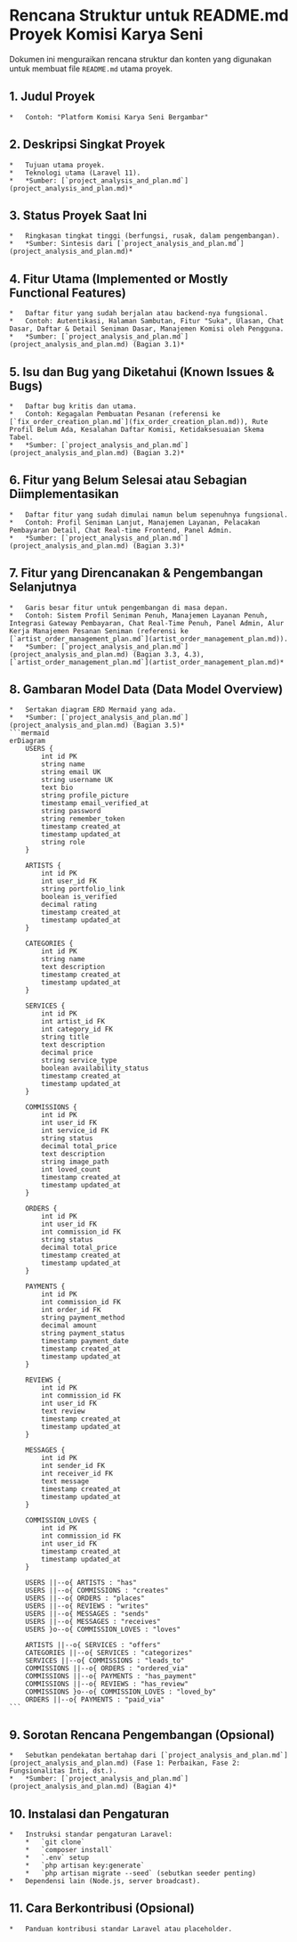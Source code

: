 # Rencana Struktur untuk README.md Proyek Komisi Karya Seni

Dokumen ini menguraikan rencana struktur dan konten yang digunakan untuk membuat file `README.md` utama proyek.

## 1. Judul Proyek
    *   Contoh: "Platform Komisi Karya Seni Bergambar"

## 2. Deskripsi Singkat Proyek
    *   Tujuan utama proyek.
    *   Teknologi utama (Laravel 11).
    *   *Sumber: [`project_analysis_and_plan.md`](project_analysis_and_plan.md)*

## 3. Status Proyek Saat Ini
    *   Ringkasan tingkat tinggi (berfungsi, rusak, dalam pengembangan).
    *   *Sumber: Sintesis dari [`project_analysis_and_plan.md`](project_analysis_and_plan.md)*

## 4. Fitur Utama (Implemented or Mostly Functional Features)
    *   Daftar fitur yang sudah berjalan atau backend-nya fungsional.
    *   Contoh: Autentikasi, Halaman Sambutan, Fitur "Suka", Ulasan, Chat Dasar, Daftar & Detail Seniman Dasar, Manajemen Komisi oleh Pengguna.
    *   *Sumber: [`project_analysis_and_plan.md`](project_analysis_and_plan.md) (Bagian 3.1)*

## 5. Isu dan Bug yang Diketahui (Known Issues & Bugs)
    *   Daftar bug kritis dan utama.
    *   Contoh: Kegagalan Pembuatan Pesanan (referensi ke [`fix_order_creation_plan.md`](fix_order_creation_plan.md)), Rute Profil Belum Ada, Kesalahan Daftar Komisi, Ketidaksesuaian Skema Tabel.
    *   *Sumber: [`project_analysis_and_plan.md`](project_analysis_and_plan.md) (Bagian 3.2)*

## 6. Fitur yang Belum Selesai atau Sebagian Diimplementasikan
    *   Daftar fitur yang sudah dimulai namun belum sepenuhnya fungsional.
    *   Contoh: Profil Seniman Lanjut, Manajemen Layanan, Pelacakan Pembayaran Detail, Chat Real-time Frontend, Panel Admin.
    *   *Sumber: [`project_analysis_and_plan.md`](project_analysis_and_plan.md) (Bagian 3.3)*

## 7. Fitur yang Direncanakan & Pengembangan Selanjutnya
    *   Garis besar fitur untuk pengembangan di masa depan.
    *   Contoh: Sistem Profil Seniman Penuh, Manajemen Layanan Penuh, Integrasi Gateway Pembayaran, Chat Real-Time Penuh, Panel Admin, Alur Kerja Manajemen Pesanan Seniman (referensi ke [`artist_order_management_plan.md`](artist_order_management_plan.md)).
    *   *Sumber: [`project_analysis_and_plan.md`](project_analysis_and_plan.md) (Bagian 3.3, 4.3), [`artist_order_management_plan.md`](artist_order_management_plan.md)*

## 8. Gambaran Model Data (Data Model Overview)
    *   Sertakan diagram ERD Mermaid yang ada.
    *   *Sumber: [`project_analysis_and_plan.md`](project_analysis_and_plan.md) (Bagian 3.5)*
    ```mermaid
    erDiagram
        USERS {
            int id PK
            string name
            string email UK
            string username UK
            text bio
            string profile_picture
            timestamp email_verified_at
            string password
            string remember_token
            timestamp created_at
            timestamp updated_at
            string role
        }

        ARTISTS {
            int id PK
            int user_id FK
            string portfolio_link
            boolean is_verified
            decimal rating
            timestamp created_at
            timestamp updated_at
        }

        CATEGORIES {
            int id PK
            string name
            text description
            timestamp created_at
            timestamp updated_at
        }

        SERVICES {
            int id PK
            int artist_id FK
            int category_id FK
            string title
            text description
            decimal price
            string service_type
            boolean availability_status
            timestamp created_at
            timestamp updated_at
        }

        COMMISSIONS {
            int id PK
            int user_id FK
            int service_id FK
            string status
            decimal total_price
            text description
            string image_path
            int loved_count
            timestamp created_at
            timestamp updated_at
        }

        ORDERS {
            int id PK
            int user_id FK
            int commission_id FK
            string status
            decimal total_price
            timestamp created_at
            timestamp updated_at
        }

        PAYMENTS {
            int id PK
            int commission_id FK
            int order_id FK
            string payment_method
            decimal amount
            string payment_status
            timestamp payment_date
            timestamp created_at
            timestamp updated_at
        }

        REVIEWS {
            int id PK
            int commission_id FK
            int user_id FK
            text review
            timestamp created_at
            timestamp updated_at
        }

        MESSAGES {
            int id PK
            int sender_id FK
            int receiver_id FK
            text message
            timestamp created_at
            timestamp updated_at
        }

        COMMISSION_LOVES {
            int id PK
            int commission_id FK
            int user_id FK
            timestamp created_at
            timestamp updated_at
        }

        USERS ||--o{ ARTISTS : "has"
        USERS ||--o{ COMMISSIONS : "creates"
        USERS ||--o{ ORDERS : "places"
        USERS ||--o{ REVIEWS : "writes"
        USERS ||--o{ MESSAGES : "sends"
        USERS ||--o{ MESSAGES : "receives"
        USERS }o--o{ COMMISSION_LOVES : "loves"

        ARTISTS ||--o{ SERVICES : "offers"
        CATEGORIES ||--o{ SERVICES : "categorizes"
        SERVICES ||--o{ COMMISSIONS : "leads_to"
        COMMISSIONS ||--o{ ORDERS : "ordered_via"
        COMMISSIONS ||--o{ PAYMENTS : "has_payment"
        COMMISSIONS ||--o{ REVIEWS : "has_review"
        COMMISSIONS }o--o{ COMMISSION_LOVES : "loved_by"
        ORDERS ||--o{ PAYMENTS : "paid_via"
    ```

## 9. Sorotan Rencana Pengembangan (Opsional)
    *   Sebutkan pendekatan bertahap dari [`project_analysis_and_plan.md`](project_analysis_and_plan.md) (Fase 1: Perbaikan, Fase 2: Fungsionalitas Inti, dst.).
    *   *Sumber: [`project_analysis_and_plan.md`](project_analysis_and_plan.md) (Bagian 4)*

## 10. Instalasi dan Pengaturan
    *   Instruksi standar pengaturan Laravel:
        *   `git clone`
        *   `composer install`
        *   `.env` setup
        *   `php artisan key:generate`
        *   `php artisan migrate --seed` (sebutkan seeder penting)
    *   Dependensi lain (Node.js, server broadcast).

## 11. Cara Berkontribusi (Opsional)
    *   Panduan kontribusi standar Laravel atau placeholder.